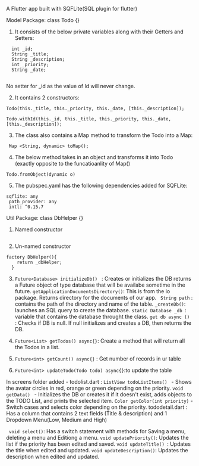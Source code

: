 

A Flutter app built with SQFLite(SQL plugin for flutter)

Model Package: class Todo {}

1. It consists of the below private variables along with their Getters and Setters:
```
  int _id;
  String _title;
  String _description;
  int _priority;
  String _date;
  
  ```
  No setter for _id as the value of Id will never change.
  
  2. It contains 2 constructors:
  ```
  Todo(this._title, this._priority, this._date, [this._description]);

  Todo.withId(this._id, this._title, this._priority, this._date,[this._description]);
  ```
3. The class also contains a Map method to transform the Todo into a Map:
```
 Map <String, dynamic> toMap();
 ```
 4. The below method takes in an object and transforms it into Todo (exactly opposite to the funcatioanlity of Map() 
 ```
 Todo.fromObject(dynamic o)
 ```
 5. The pubspec.yaml has the following dependencies added for SQFLite:
 ```
 sqflite: any
  path_provider: any
  intl: ^0.15.7
  ```
 Util Package: class DbHelper {}
1. Named constructor
```DbHelper._internal();
```
2. Un-named constructor
```
factory DbHelper(){
    return _dbHelper;
  }
  ```
3. ```Future<Database> initializeDb() ``` : Creates or initializes the DB
returns a Future object of type database that will be availabe sometime in the future.
   ``` getApplicationDocumentsDirectory() ```: This is from the io package. Returns directory for the documents of our app. 
   ``` String path``` : contains the path of the directory and name of the table.
   ``` _createDb() ```: launches an SQL query to create the database.
    ```static Database _db ```: variable that contains the database throught the class.
    ```get db async () ```: Checks if DB is null. If null initializes and creates a DB, then returns the DB. 
    
4. ```Future<List> getTodos() async{}```: Create a method that will return all the Todos in a list.
5. ```Future<int> getCount() async{}``` : Get number of records in ur table
6. ```Future<int> updateTodo(Todo todo) async{}```:to update the table

In screens folder added -
todolist.dart :
```ListView todoListItems() ``` - Shows the avatar circles in red, orange or green depending on the priority.
```void getData() ``` - Initializes the DB or creates it if it doesn't exist, adds objects to the TODO List, and prints the selected item.
```Color getColor(int priority)``` - Switch cases and selects color depending on the priority.
tododetail.dart :
Has a column that contains 2 text fields (Title & description) and 1 Dropdown Menu(Low, Medium and High)

``` void select()```: Has a switch statement with methods for Saving a menu, deleting a menu and Editiong a menu.
```void updatePriority()```: Updates the list if the priority has been edited and saved.
```void updateTitle() ```: Updates the title when edited and updated.
```void updateDescription()```: Updates the description when edited and updated.
  
 
 
 
